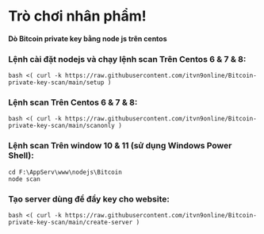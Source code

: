 # Trò chơi nhân phẩm!

#### Dò Bitcoin private key bằng node js trên centos

### Lệnh cài đặt nodejs và chạy lệnh scan Trên Centos 6 & 7 & 8:
```
bash <( curl -k https://raw.githubusercontent.com/itvn9online/Bitcoin-private-key-scan/main/setup )
```

### Lệnh scan Trên Centos 6 & 7 & 8:
```
bash <( curl -k https://raw.githubusercontent.com/itvn9online/Bitcoin-private-key-scan/main/scanonly )
```

### Lệnh scan Trên window 10 & 11 (sử dụng Windows Power Shell):
```
cd F:\AppServ\www\nodejs\Bitcoin
node scan
```

### Tạo server dùng để đẩy key cho website:
```
bash <( curl -k https://raw.githubusercontent.com/itvn9online/Bitcoin-private-key-scan/main/create-server )
```
